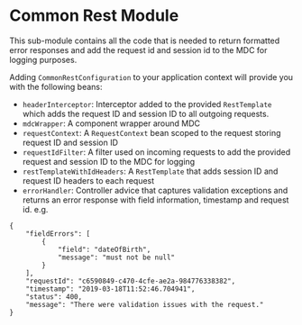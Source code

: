 # Common Rest Module

This sub-module contains all the code that is needed to return formatted error responses and add the request id and session id to the MDC for logging purposes. 

Adding `CommonRestConfiguration` to your application context will provide you with the following beans:

- `headerInterceptor`: Interceptor added to the provided `RestTemplate` which adds the request ID and session ID to all outgoing requests. 
- `mdcWrapper`: A component wrapper around MDC
- `requestContext`: A `RequestContext` bean scoped to the request storing request ID and session ID 
- `requestIdFilter`: A filter used on incoming requests to add the provided request and session ID to the MDC for logging
- `restTemplateWithIdHeaders`: A `RestTemplate` that adds session ID and request ID headers to each request
- `errorHandler`: Controller advice that captures validation exceptions and returns an error response with field information, timestamp and request id. e.g.
```
{
    "fieldErrors": [
        {
            "field": "dateOfBirth",
            "message": "must not be null"
        }
    ],
    "requestId": "c6590849-c470-4cfe-ae2a-984776338382",
    "timestamp": "2019-03-18T11:52:46.704941",
    "status": 400,
    "message": "There were validation issues with the request."
}
```
